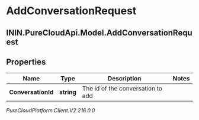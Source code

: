 # AddConversationRequest

## ININ.PureCloudApi.Model.AddConversationRequest

## Properties

|Name | Type | Description | Notes|
|------------ | ------------- | ------------- | -------------|
| **ConversationId** | **string** | The id of the conversation to add | |



_PureCloudPlatform.Client.V2 216.0.0_
